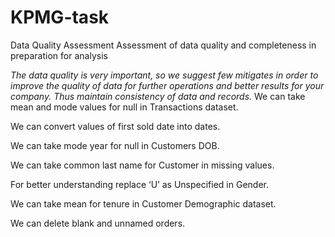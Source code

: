 # KPMG-task
Data Quality Assessment
Assessment of data quality and completeness in preparation for analysis

*The data quality is very important, so we suggest few mitigates in order to improve the quality of data for further operations and better results for your company. Thus maintain consistency of data and records.*
We can take mean and mode values for null in Transactions dataset.

We can convert values of first sold date into dates.

We can take mode year for null in Customers DOB.

We can take common last name for Customer in missing values.

For better understanding replace ‘U’ as Unspecified in Gender.

We can take mean for tenure in Customer Demographic dataset.

We can delete blank and unnamed orders.
